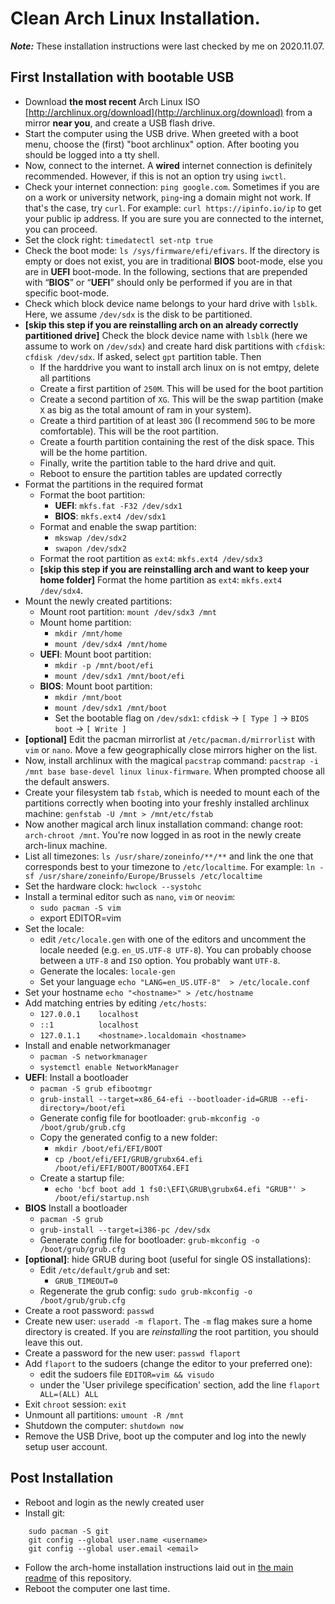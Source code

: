 # Clean Arch Linux Installation.

***Note:*** These installation instructions were last checked by me on 2020.11.07.

## First Installation with bootable USB
* Download **the most recent** Arch Linux ISO [http://archlinux.org/download](http://archlinux.org/download) from a mirror **near you**, and create a USB flash drive.
* Start the computer using the USB drive. When greeted with a boot menu, choose the (first) "boot archlinux" option. After booting you should be logged into a tty shell.
* Now, connect to the internet. A **wired** internet connection is definitely recommended. However, if this is not an option try using `iwctl`.
* Check your internet connection: `ping google.com`. Sometimes if you are on a work or university network, `ping`-ing a domain might not work. If that's the case, try `curl`. For example: `curl https://ipinfo.io/ip` to get your public ip address. If you are sure you are connected to the internet, you can proceed.
* Set the clock right: `timedatectl set-ntp true`
* Check the boot mode: `ls /sys/firmware/efi/efivars`. If the directory is empty or does not exist, you are in traditional **BIOS** boot-mode, else you are in **UEFI** boot-mode. In the following, sections that are prepended with “**BIOS**” or “**UEFI**” should only be performed if you are in that specific boot-mode.
* Check which block device name belongs to your hard drive with `lsblk`. Here, we assume `/dev/sdx` is the disk to be partitioned.
* **[skip this step if you are reinstalling arch on an already correctly partitioned drive]** Check the block device name with `lsblk` (here we assume to work on `/dev/sdx`) and create hard disk partitions with `cfdisk`: `cfdisk /dev/sdx`. If asked, select `gpt` partition table. Then
    * If the harddrive you want to install arch linux on is not emtpy, delete all partitions
    * Create a first partition of `250M`. This will be used for the boot partition
    * Create a second partition of `XG`. This will be the swap partition (make `X` as big as the total amount of ram in your system).
    * Create a third partition of at least `30G` (I recommend `50G` to be more comfortable). This will be the root partition.
    * Create a fourth partition containing the rest of the disk space. This will be the home partition.
    * Finally, write the partition table to the hard drive and quit.
    * Reboot to ensure the partition tables are updated correctly
* Format the partitions in the required format
    * Format the boot partition:
        * **UEFI**: `mkfs.fat -F32 /dev/sdx1`
        * **BIOS**: `mkfs.ext4 /dev/sdx1`
    * Format and enable the swap partition:
        * `mkswap /dev/sdx2`
        * `swapon /dev/sdx2`
    * Format the root partition as `ext4`: `mkfs.ext4 /dev/sdx3`
    * **[skip this step if you are reinstalling arch and want to keep your home folder]** Format the home partition as `ext4`: `mkfs.ext4 /dev/sdx4`.
* Mount the newly created partitions:
    * Mount root partition: `mount /dev/sdx3 /mnt`
    * Mount home partition:
        * `mkdir /mnt/home`
        * `mount /dev/sdx4 /mnt/home`
    * **UEFI**: Mount boot partition:
        * `mkdir -p /mnt/boot/efi`
        * `mount /dev/sdx1 /mnt/boot/efi`
    * **BIOS**: Mount boot partition:
        * `mkdir /mnt/boot`
        * `mount /dev/sdx1 /mnt/boot`
        * Set the bootable flag on `/dev/sdx1`: `cfdisk` -> `[ Type ]` -> `BIOS boot` -> `[ Write ]`
* **[optional]** Edit the pacman mirrorlist at `/etc/pacman.d/mirrorlist` with `vim` or `nano`. Move a few geographically close mirrors higher on the list.
* Now, install archlinux with the magical `pacstrap` command: `pacstrap -i /mnt base base-devel linux linux-firmware`. When prompted choose all the default answers.
* Create your filesystem tab `fstab`, which is needed to mount each of the partitions correctly when booting into your freshly installed archlinux machine: `genfstab -U /mnt > /mnt/etc/fstab`
* Now another magical arch linux installation command: change root: `arch-chroot /mnt`. You're now logged in as root in the newly create arch-linux machine.
* List all timezones: `ls /usr/share/zoneinfo/**/**` and link the one that corresponds best to your timezone to `/etc/localtime`. For example: `ln -sf /usr/share/zoneinfo/Europe/Brussels /etc/localtime`
* Set the hardware clock: `hwclock --systohc`
* Install a terminal editor such as `nano`, `vim` or `neovim`:
    * `sudo pacman -S vim`
    * export EDITOR=vim
* Set the locale:
    * edit `/etc/locale.gen` with one of the editors and uncomment the locale needed (e.g. `en_US.UTF-8 UTF-8`). You can probably choose between a `UTF-8` and `ISO` option. You probably want `UTF-8`.
    * Generate the locales: `locale-gen`
    * Set your language `echo "LANG=en_US.UTF-8"  > /etc/locale.conf`
* Set your hostname `echo "<hostname>" > /etc/hostname`
* Add matching entries by editing `/etc/hosts`:
    * `127.0.0.1    localhost`
    * `::1          localhost`
    * `127.0.1.1    <hostname>.localdomain <hostname>`
* Install and enable networkmanager
    * `pacman -S networkmanager`
    * `systemctl enable NetworkManager`
* **UEFI**: Install a bootloader
    * `pacman -S grub efibootmgr`
    * `grub-install --target=x86_64-efi --bootloader-id=GRUB --efi-directory=/boot/efi`
    * Generate config file for bootloader: `grub-mkconfig -o /boot/grub/grub.cfg`
    * Copy the generated config to a new folder:
        * `mkdir /boot/efi/EFI/BOOT`
        * `cp /boot/efi/EFI/GRUB/grubx64.efi /boot/efi/EFI/BOOT/BOOTX64.EFI`
    * Create a startup file:
        * `echo 'bcf boot add 1 fs0:\EFI\GRUB\grubx64.efi "GRUB"' > /boot/efi/startup.nsh`
* **BIOS** Install a bootloader
    * `pacman -S grub`
    * `grub-install --target=i386-pc /dev/sdx`
    * Generate config file for bootloader: `grub-mkconfig -o /boot/grub/grub.cfg`
* **[optional]**: hide GRUB during boot (useful for single OS installations):
    * Edit `/etc/default/grub` and set:
        * `GRUB_TIMEOUT=0`
    * Regenerate the grub config: `sudo grub-mkconfig -o /boot/grub/grub.cfg`
* Create a root password: `passwd`
* Create new user: `useradd -m flaport`. The `-m` flag makes sure a home directory is created. If you are *reinstalling* the root partition, you should leave this out.
* Create a password for the new user: `passwd flaport`
* Add `flaport` to the sudoers (change the editor to your preferred one):
    * edit the sudoers file `EDITOR=vim && visudo`
    * under the 'User privilege specification' section, add the line `flaport ALL=(ALL) ALL`
* Exit `chroot` session: `exit`
* Unmount all partitions: `umount -R /mnt`
* Shutdown the computer: `shutdown now`
* Remove the USB Drive, boot up the computer and log into the newly setup user account.

## Post Installation
* Reboot and login as the newly created user
* Install git:
```
    sudo pacman -S git
    git config --global user.name <username>
    git config --global user.email <email>
```
* Follow the arch-home installation instructions laid out in [the main readme](../.github/readme.md#installation-instructions) of this repository.
* Reboot the computer one last time.
